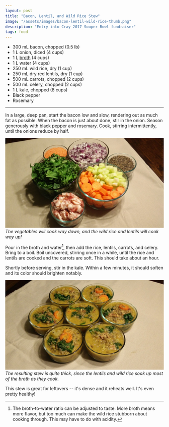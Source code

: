 ```yaml
---
layout: post
title: "Bacon, Lentil, and Wild Rice Stew"
image: "/assets/images/bacon-lentil-wild-rice-thumb.png"
description: "Entry into Cray 2017 Souper Bowl fundraiser"
tags: food
---
```


- 300 mL bacon, chopped (0.5 lb)
- 1 L onion, diced (4 cups)
- 1 L [broth](/broth/) (4 cups)
- 1 L water (4 cups)
- 250 mL wild rice, dry (1 cup)
- 250 mL dry red lentils, dry (1 cup)
- 500 mL carrots, chopped (2 cups)
- 500 mL celery, chopped (2 cups)
- 1 L kale, chopped (8 cups)
- Black pepper
- Rosemary

---

In a large, deep pan, start the bacon low and slow, rendering out as much fat as possible. When the bacon is just about done, stir in the onion. Season generously with black pepper and rosemary. Cook, stirring intermittently, until the onions reduce by half.

![Ingredients](/assets/images/bacon-lentil-wild-rice-ingredients-16x9.png)
*The vegetables will cook way down, and the wild rice and lentils will cook way up!*

Pour in the broth and water[^1], then add the rice, lentils, carrots, and celery. Bring to a boil. Boil uncovered, stirring once in a while, until the rice and lentils are cooked and the carrots are soft. This should take about an hour.

[^1]: The broth-to-water ratio can be adjusted to taste. More broth means more flavor, but too much can make the wild rice stubborn about cooking through. This may have to do with acidity.

Shortly before serving, stir in the kale. Within a few minutes, it should soften and its color should brighten notably.

![Completed Soup](/assets/images/bacon-lentil-wild-rice-16x9.png)
*The resulting stew is quite thick, since the lentils and wild rice soak up most of the broth as they cook.*

This stew is great for leftovers -- it's dense and it reheats well. It's even pretty healthy!
